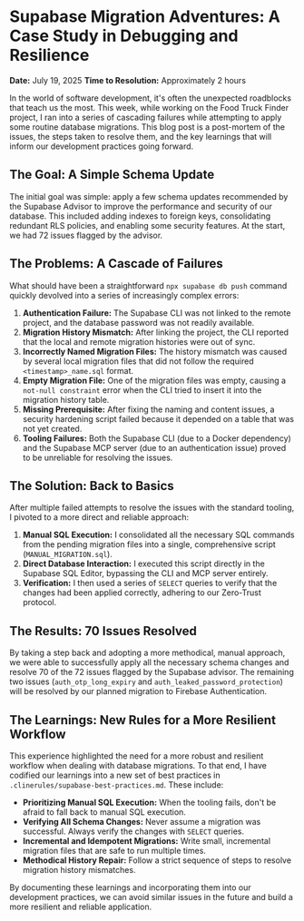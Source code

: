 # Supabase Migration Adventures: A Case Study in Debugging and Resilience

**Date:** July 19, 2025
**Time to Resolution:** Approximately 2 hours

In the world of software development, it's often the unexpected roadblocks that teach us the most. This week, while working on the Food Truck Finder project, I ran into a series of cascading failures while attempting to apply some routine database migrations. This blog post is a post-mortem of the issues, the steps taken to resolve them, and the key learnings that will inform our development practices going forward.

## The Goal: A Simple Schema Update

The initial goal was simple: apply a few schema updates recommended by the Supabase Advisor to improve the performance and security of our database. This included adding indexes to foreign keys, consolidating redundant RLS policies, and enabling some security features. At the start, we had 72 issues flagged by the advisor.

## The Problems: A Cascade of Failures

What should have been a straightforward `npx supabase db push` command quickly devolved into a series of increasingly complex errors:

1.  **Authentication Failure:** The Supabase CLI was not linked to the remote project, and the database password was not readily available.
2.  **Migration History Mismatch:** After linking the project, the CLI reported that the local and remote migration histories were out of sync.
3.  **Incorrectly Named Migration Files:** The history mismatch was caused by several local migration files that did not follow the required `<timestamp>_name.sql` format.
4.  **Empty Migration File:** One of the migration files was empty, causing a `not-null constraint` error when the CLI tried to insert it into the migration history table.
5.  **Missing Prerequisite:** After fixing the naming and content issues, a security hardening script failed because it depended on a table that was not yet created.
6.  **Tooling Failures:** Both the Supabase CLI (due to a Docker dependency) and the Supabase MCP server (due to an authentication issue) proved to be unreliable for resolving the issues.

## The Solution: Back to Basics

After multiple failed attempts to resolve the issues with the standard tooling, I pivoted to a more direct and reliable approach:

1.  **Manual SQL Execution:** I consolidated all the necessary SQL commands from the pending migration files into a single, comprehensive script (`MANUAL_MIGRATION.sql`).
2.  **Direct Database Interaction:** I executed this script directly in the Supabase SQL Editor, bypassing the CLI and MCP server entirely.
3.  **Verification:** I then used a series of `SELECT` queries to verify that the changes had been applied correctly, adhering to our Zero-Trust protocol.

## The Results: 70 Issues Resolved

By taking a step back and adopting a more methodical, manual approach, we were able to successfully apply all the necessary schema changes and resolve 70 of the 72 issues flagged by the Supabase advisor. The remaining two issues (`auth_otp_long_expiry` and `auth_leaked_password_protection`) will be resolved by our planned migration to Firebase Authentication.

## The Learnings: New Rules for a More Resilient Workflow

This experience highlighted the need for a more robust and resilient workflow when dealing with database migrations. To that end, I have codified our learnings into a new set of best practices in `.clinerules/supabase-best-practices.md`. These include:

*   **Prioritizing Manual SQL Execution:** When the tooling fails, don't be afraid to fall back to manual SQL execution.
*   **Verifying All Schema Changes:** Never assume a migration was successful. Always verify the changes with `SELECT` queries.
*   **Incremental and Idempotent Migrations:** Write small, incremental migration files that are safe to run multiple times.
*   **Methodical History Repair:** Follow a strict sequence of steps to resolve migration history mismatches.

By documenting these learnings and incorporating them into our development practices, we can avoid similar issues in the future and build a more resilient and reliable application.
